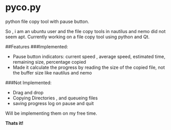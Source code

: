 # pyco.py 
python file copy tool with pause button.

So , i am an ubuntu user and the file copy tools in nautilus and nemo did not seem apt.
Currently working on a file copy tool using python and Qt.

##Features
###Implemented:
  - Pause button  indicators: current speed , average speed, estimated time, remaining size, percentage copied 
  - Made it calculate the progress by reading the size of the copied file, not the buffer size like nautilus and nemo

###Not Implemented:
  - Drag and drop
  - Copying Directories , and queueing files
  - saving progress log on pause and quit 

Will be implementing them on my free time.

**Thats it!**

